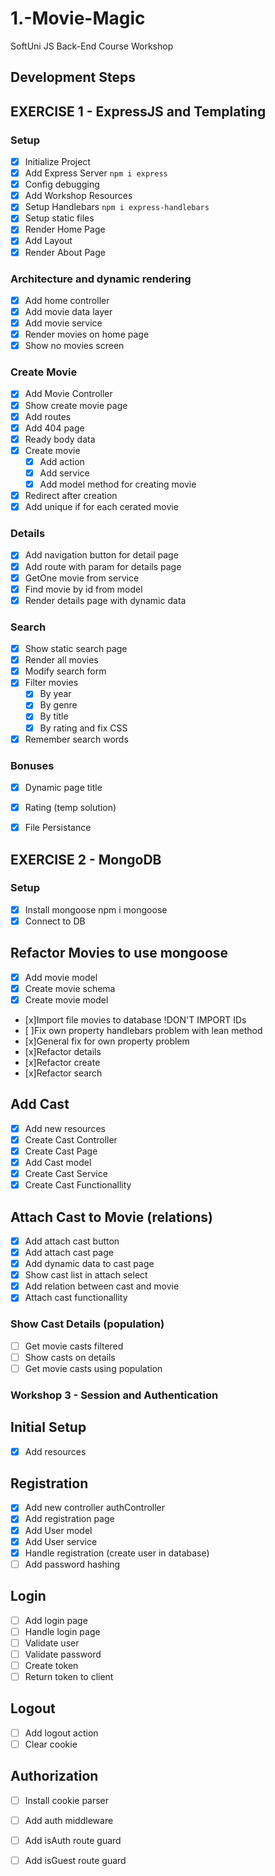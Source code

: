 # 1.-Movie-Magic
SoftUni JS Back-End Course Workshop


## Development Steps

## EXERCISE 1 -  ExpressJS and Templating
### Setup
 - [x] Initialize Project
 - [x] Add Express Server `npm i express`
 - [x] Config debugging
 - [x] Add Workshop Resources
 - [x] Setup Handlebars `npm i express-handlebars`
 - [x] Setup static files
 - [x] Render Home Page
 - [x] Add Layout
 - [x] Render About Page
### Architecture and dynamic rendering
 - [x] Add home controller
 - [x] Add movie data layer
 - [x] Add movie service
 - [x] Render movies on home page
 - [x] Show no movies screen
### Create Movie
 - [x] Add Movie Controller
 - [x] Show create movie page
 - [x] Add routes
 - [x] Add 404 page
 - [x] Ready body data
 - [x] Create movie
   - [x] Add action
   - [x] Add service
   - [x] Add model method for creating movie
 - [x] Redirect after creation
 - [x] Add unique if for each cerated movie
### Details
 - [x] Add navigation button for detail page
 - [x] Add route with param for details page 
 - [x] GetOne movie from service
 - [x] Find movie by id from model
 - [x] Render details page with dynamic data
### Search
 - [x] Show static search page
 - [x] Render all movies
 - [x] Modify search form
 - [x] Filter movies
   - [x] By year
   - [x] By genre
   - [x] By title 
   - [x] By rating and fix CSS 
 - [x] Remember search words
### Bonuses
 - [x] Dynamic page title
 - [x] Rating (temp solution)
 - [x] File Persistance


## EXERCISE 2 -  MongoDB
### Setup
 - [x] Install mongoose npm i mongoose
 - [x] Connect to DB

 ## Refactor Movies to use mongoose
 - [x] Add movie model
  - [x] Create movie schema
  - [x] Create movie model
 - [x]Import file movies to database !DON'T IMPORT IDs
 - [ ]Fix own property handlebars problem with lean method
 - [x]General fix for own property problem
  - [x]Refactor details
  - [x]Refactor create
  - [x]Refactor search


## Add Cast
- [x] Add new resources
- [x] Create Cast Controller
- [x] Create Cast Page
- [x] Add Cast model
- [x] Create Cast Service
- [x] Create Cast Functionallity  

## Attach Cast to Movie (relations)
- [x] Add attach cast button
- [x] Add attach cast page
- [x] Add dynamic data to cast page
- [x] Show cast list in attach select
- [x] Add relation between cast and movie
- [x] Attach cast functionallity

### Show Cast Details (population)
- [ ] Get movie casts filtered
- [ ] Show casts on details
- [ ] Get movie casts using population

### Workshop 3 - Session and Authentication


## Initial Setup
- [x] Add resources
## Registration
- [x] Add new controller authController
- [x] Add registration page
- [x] Add User model
- [x] Add User service
- [x] Handle registration (create user in database)
- [ ] Add password hashing
## Login
- [ ] Add login page
- [ ] Handle login page
- [ ] Validate user
- [ ] Validate password
- [ ] Create token
- [ ] Return token to client
## Logout
- [ ] Add logout action
- [ ] Clear cookie
## Authorization
- [ ] Install cookie parser
- [ ] Add auth middleware
- [ ] Add isAuth route guard
- [ ] Add isGuest route guard







